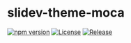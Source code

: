 # slidev-theme-moca

[![npm version](https://badge.fury.io/js/slidev-theme-moca.svg)](https://badge.fury.io/js/slidev-theme-moca)
[![License](https://img.shields.io/npm/l/slidev-theme-moca)](https://github.com/simochee/slidev-theme-moca/blob/main/LICENSE)
[![Release](https://github.com/simochee/slidev-theme-moca/actions/workflows/release.yaml/badge.svg)](https://github.com/simochee/slidev-theme-moca/actions/workflows/release.yaml)
